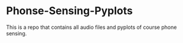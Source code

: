 # Phonse-Sensing-Pyplots
This is a repo that contains all audio files and pyplots of course phone sensing.
